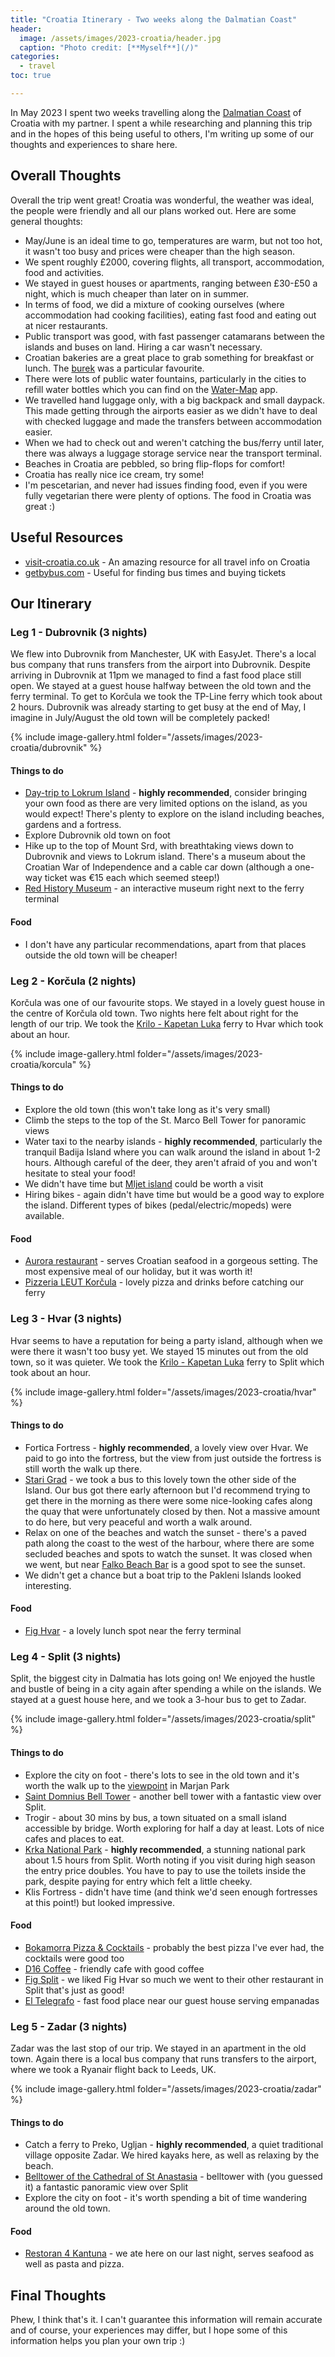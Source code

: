 ```yaml
---
title: "Croatia Itinerary - Two weeks along the Dalmatian Coast"
header:
  image: /assets/images/2023-croatia/header.jpg
  caption: "Photo credit: [**Myself**](/)"
categories:
  - travel
toc: true

---
```


In May 2023 I spent two weeks travelling along the [Dalmatian Coast](https://en.wikipedia.org/wiki/Dalmatia) of Croatia with my partner. I spent a while researching and planning this trip and in the hopes of this being useful to others, I'm writing up some of our thoughts and experiences to share here.

## Overall Thoughts

Overall the trip went great! Croatia was wonderful, the weather was ideal, the people were friendly and all our plans worked out. Here are some general thoughts:

- May/June is an ideal time to go, temperatures are warm, but not too hot, it wasn't too busy and prices were cheaper than the high season.
- We spent roughly £2000, covering flights, all transport, accommodation, food and activities.
- We stayed in guest houses or apartments, ranging between £30-£50 a night, which is much cheaper than later on in summer.
- In terms of food, we did a mixture of cooking ourselves (where accommodation had cooking facilities), eating fast food and eating out at nicer restaurants.
- Public transport was good, with fast passenger catamarans between the islands and buses on land. Hiring a car wasn't necessary.
- Croatian bakeries are a great place to grab something for breakfast or lunch. The [burek](https://en.wikipedia.org/wiki/B%C3%B6rek) was a particular favourite.
- There were lots of public water fountains, particularly in the cities to refill water bottles which you can find on the [Water-Map](https://www.water-map.org/) app.
- We travelled hand luggage only, with a big backpack and small daypack. This made getting through the airports easier as we didn't have to deal with checked luggage and made the transfers between accommodation easier.
- When we had to check out and weren't catching the bus/ferry until later, there was always a luggage storage service near the transport terminal.
- Beaches in Croatia are pebbled, so bring flip-flops for comfort!
- Croatia has really nice ice cream, try some!
- I'm pescetarian, and never had issues finding food, even if you were fully vegetarian there were plenty of options. The food in Croatia was great :)

## Useful Resources

- [visit-croatia.co.uk](https://www.visit-croatia.co.uk/) - An amazing resource for all travel info on Croatia
- [getbybus.com](https://getbybus.com/en/country/croatia) - Useful for finding bus times and buying tickets

## Our Itinerary

### Leg 1 - Dubrovnik (3 nights)

We flew into Dubrovnik from Manchester, UK with EasyJet. There's a local bus company that runs transfers from the airport into Dubrovnik. Despite arriving in Dubrovnik at 11pm we managed to find a fast food place still open. We stayed at a guest house halfway between the old town and the ferry terminal. To get to Korčula we took the TP-Line ferry which took about 2 hours. Dubrovnik was already starting to get busy at the end of May, I imagine in July/August the old town will be completely packed!

{% include image-gallery.html folder="/assets/images/2023-croatia/dubrovnik" %}

#### Things to do

- [Day-trip to Lokrum Island](https://www.lokrum.hr/eng/) - **highly recommended**, consider bringing your own food as there are very limited options on the island, as you would expect! There's plenty to explore on the island including beaches, gardens and a fortress.
- Explore Dubrovnik old town on foot
- Hike up to the top of Mount Srd, with breathtaking views down to Dubrovnik and views to Lokrum island. There's a museum about the Croatian War of Independence and a cable car down (although a one-way ticket was €15 each which seemed steep!)
- [Red History Museum](https://www.redhistorymuseum.com/) - an interactive museum right next to the ferry terminal

#### Food

- I don't have any particular recommendations, apart from that places outside the old town will be cheaper!

### Leg 2 - Korčula (2 nights)

Korčula was one of our favourite stops. We stayed in a lovely guest house in the centre of Korčula old town. Two nights here felt about right for the length of our trip. We took the [Krilo - Kapetan Luka](https://www.krilo.hr/en/) ferry to Hvar which took about an hour.

{% include image-gallery.html folder="/assets/images/2023-croatia/korcula" %}

#### Things to do

- Explore the old town (this won't take long as it's very small)
- Climb the steps to the top of the St. Marco Bell Tower for panoramic views
- Water taxi to the nearby islands - **highly recommended**, particularly the tranquil Badija Island where you can walk around the island in about 1-2 hours. Although careful of the deer, they aren't afraid of you and won't hesitate to steal your food!
- We didn't have time but [Mljet island](https://www.visit-croatia.co.uk/croatia-destinations/croatian-islands/mljet/) could be worth a visit
- Hiring bikes - again didn't have time but would be a good way to explore the island. Different types of bikes (pedal/electric/mopeds) were available.

#### Food

- [Aurora restaurant](https://maps.app.goo.gl/azWiy8CKiQEE9Qb38) - serves Croatian seafood in a gorgeous setting. The most expensive meal of our holiday, but it was worth it!
- [Pizzeria LEUT Korčula](https://maps.app.goo.gl/nCKnvhxQLAyR8syv8) - lovely pizza and drinks before catching our ferry

### Leg 3 - Hvar (3 nights)

Hvar seems to have a reputation for being a party island, although when we were there it wasn't too busy yet. We stayed 15 minutes out from the old town, so it was quieter. We took the [Krilo - Kapetan Luka](https://www.krilo.hr/en/) ferry to Split which took about an hour.

{% include image-gallery.html folder="/assets/images/2023-croatia/hvar" %}

#### Things to do

- Fortica Fortress - **highly recommended**, a lovely view over Hvar. We paid to go into the fortress, but the view from just outside the fortress is still worth the walk up there.
- [Stari Grad](https://www.thecommonwanderer.com/blog/things-to-do-in-stari-grad-hvar) - we took a bus to this lovely town the other side of the Island. Our bus got there early afternoon but I'd recommend trying to get there in the morning as there were some nice-looking cafes along the quay that were unfortunately closed by then. Not a massive amount to do here, but very peaceful and worth a walk around.
- Relax on one of the beaches and watch the sunset - there's a paved path along the coast to the west of the harbour, where there are some secluded beaches and spots to watch the sunset. It was closed when we went, but near [Falko Beach Bar](https://maps.app.goo.gl/ebG2HfVeGwEbGckj7) is a good spot to see the sunset.
- We didn't get a chance but a boat trip to the Pakleni Islands looked interesting.

#### Food

- [Fig Hvar](https://maps.app.goo.gl/K6vpvC2AcydBWx3v5) - a lovely lunch spot near the ferry terminal

### Leg 4 - Split (3 nights)

Split, the biggest city in Dalmatia has lots going on! We enjoyed the hustle and bustle of being in a city again after spending a while on the islands. We stayed at a guest house here, and we took a 3-hour bus to get to Zadar.

{% include image-gallery.html folder="/assets/images/2023-croatia/split" %}

#### Things to do

- Explore the city on foot - there's lots to see in the old town and it's worth the walk up to the [viewpoint](https://maps.app.goo.gl/p8xprABrxfCc9qwP8) in Marjan Park
- [Saint Domnius Bell Tower](https://maps.app.goo.gl/kwHQ9dvfkTLTsCe7A) - another bell tower with a fantastic view over Split.
- Trogir - about 30 mins by bus, a town situated on a small island accessible by bridge. Worth exploring for half a day at least. Lots of nice cafes and places to eat.
- [Krka National Park](https://www.npkrka.hr/en_US/) - **highly recommended**, a stunning national park about 1.5 hours from Split. Worth noting if you visit during high season the entry price doubles. You have to pay to use the toilets inside the park, despite paying for entry which felt a little cheeky.
- Klis Fortress - didn't have time (and think we'd seen enough fortresses at this point!) but looked impressive.

#### Food

- [Bokamorra Pizza & Cocktails](https://maps.app.goo.gl/68ih5FZJwZgFrYou6) - probably the best pizza I've ever had, the cocktails were good too
- [D16 Coffee](https://maps.app.goo.gl/RKoYVLinaL7k8qpN6) - friendly cafe with good coffee
- [Fig Split](https://maps.app.goo.gl/DA1zm1FacKAhXo4S9) - we liked Fig Hvar so much we went to their other restaurant in Split that's just as good!
- [El Telegrafo](https://maps.app.goo.gl/nZCdYyRcQ4mWT5G49) - fast food place near our guest house serving empanadas

### Leg 5 - Zadar (3 nights)

Zadar was the last stop of our trip. We stayed in an apartment in the old town. Again there is a local bus company that runs transfers to the airport, where we took a Ryanair flight back to Leeds, UK.

{% include image-gallery.html folder="/assets/images/2023-croatia/zadar" %}

#### Things to do

- Catch a ferry to Preko, Ugljan - **highly recommended**, a quiet traditional village opposite Zadar. We hired kayaks here, as well as relaxing by the beach.
- [Belltower of the Cathedral of St Anastasia](https://maps.app.goo.gl/52MCgNWweoTybkJYA) - belltower with (you guessed it) a fantastic panoramic view over Split
- Explore the city on foot - it's worth spending a bit of time wandering around the old town.

#### Food

- [Restoran 4 Kantuna](https://maps.app.goo.gl/za2LpVJAVnKTcu5L7) - we ate here on our last night, serves seafood as well as pasta and pizza.

## Final Thoughts

Phew, I think that's it. I can't guarantee this information will remain accurate and of course, your experiences may differ, but I hope some of this information helps you plan your own trip :)
